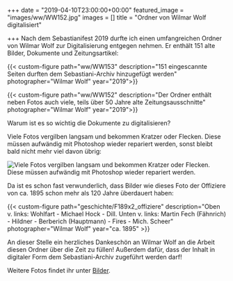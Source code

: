+++
date = "2019-04-10T23:00:00+00:00"
featured_image = "images/ww/WW152.jpg"
images = []
title = "Ordner von Wilmar Wolf digitalisiert"

+++
Nach dem Sebastianifest 2019 durfte ich einen umfangreichen Ordner von Wilmar Wolf zur Digitalisierung entgegen nehmen.
Er enthält 151 alte Bilder, Dokumente und Zeitungsartikel:

<!--more-->

{{< custom-figure path="ww/WW153" description="151 eingescannte Seiten durften dem Sebastiani-Archiv hinzugefügt werden" photographer="Wilmar Wolf" year="2019">}}

{{< custom-figure path="ww/WW152" description="Der Ordner enthält neben Fotos auch viele, teils über 50 Jahre alte Zeitungsausschnitte" photographer="Wilmar Wolf" year="2019">}}

Warum ist es so wichtig die Dokumente zu digitalisieren?

Viele Fotos vergilben langsam und bekommen Kratzer oder Flecken. Diese müssen aufwändig mit Photoshop wieder repariert werden, sonst bleibt bald nicht mehr viel davon übrig:

![Viele Fotos vergilben langsam und bekommen Kratzer oder Flecken. Diese müssen aufwändig mit Photoshop wieder repariert werden.](/images/ww/F-35_transformation.gif)

Da ist es schon fast verwunderlich, dass Bilder wie dieses Foto der Offiziere von ca. 1895 schon mehr als 120 Jahre überdauert haben:

{{< custom-figure path="geschichte/F189x2_offiziere" description="Oben v. links: Wohlfart - Michael Hock - Dill. Unten v. links: Martin Fech (Fähnrich) - Hildner - Berberich (Hauptmann) - Fires - Mich. Scheer" photographer="Wilmar Wolf" year="ca. 1895" >}}

An dieser Stelle ein herzliches Dankeschön an Wilmar Wolf an die Arbeit diesen Ordner über die Zeit zu füllen!
Außerdem dafür, dass der Inhalt in digitaler Form dem Sebastiani-Archiv zugeführt werden darf!

Weitere Fotos findet ihr unter [Bilder](/bilder/).

